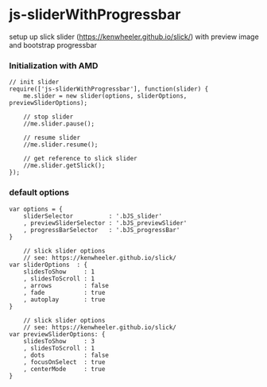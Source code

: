 js-sliderWithProgressbar
===================

setup up slick slider (https://kenwheeler.github.io/slick/) with preview image and bootstrap progressbar 

### Initialization with AMD
	// init slider
	require(['js-sliderWithProgressbar'], function(slider) {
		me.slider = new slider(options, sliderOptions, previewSliderOptions);

		// stop slider
		//me.slider.pause();

		// resume slider
		//me.slider.resume();
		
		// get reference to slick slider
		//me.slider.getSlick();
	});
	
	
### default options
	
	var options = {
		sliderSelector          : '.bJS_slider'
		, previewSliderSelector : '.bJS_previewSlider'
		, progressBarSelector   : '.bJS_progressBar'
	}
	
		// slick slider options
		// see: https://kenwheeler.github.io/slick/
	var sliderOptions  : {
		slidesToShow     : 1
		, slidesToScroll : 1
		, arrows         : false
		, fade           : true
		, autoplay       : true
	}
	
		// slick slider options
		// see: https://kenwheeler.github.io/slick/
	var previewSliderOptions: {
		slidesToShow     : 3
		, slidesToScroll : 1
		, dots           : false
		, focusOnSelect  : true
		, centerMode     : true
	}